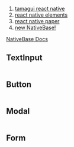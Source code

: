 1. [tamagui react native](https://tamagui.dev/docs/guides/expo)
2. [react native elements](https://reactnativeelements.com/docs/installation)
3. [react native paper](https://reactnativepaper.com)
4. [new NativeBase!](https://gluestack.io/ui/docs/components/all-components)

[NativeBase Docs](https://docs.nativebase.io/getting-started)


## TextInput
```ts

```


## Button
```ts

```


## Modal
```ts

```


## Form
```ts

```
